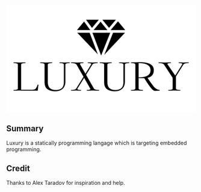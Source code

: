 <img src="https://github.com/strawberryhacker/pictures/blob/main/luxury.png" width="1000">

## Summary

Luxury is a statically programming langage which is targeting embedded programming. 

## Credit

Thanks to Alex Taradov for inspiration and help.